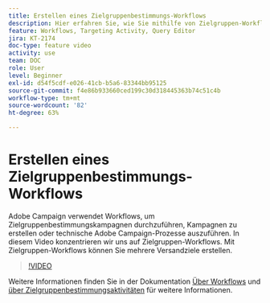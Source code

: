 ```yaml
---
title: Erstellen eines Zielgruppenbestimmungs-Workflows
description: Hier erfahren Sie, wie Sie mithilfe von Zielgruppen-Workflows mehrere Zielgruppen für einen Versand definieren.
feature: Workflows, Targeting Activity, Query Editor
jira: KT-2174
doc-type: feature video
activity: use
team: DOC
role: User
level: Beginner
exl-id: d54f5cdf-e026-41cb-b5a6-83344bb95125
source-git-commit: f4e86b933660ced199c30d318445363b74c51c4b
workflow-type: tm+mt
source-wordcount: '82'
ht-degree: 63%

---
```


# Erstellen eines Zielgruppenbestimmungs-Workflows

Adobe Campaign verwendet Workflows, um Zielgruppenbestimmungskampagnen durchzuführen, Kampagnen zu erstellen oder technische Adobe Campaign-Prozesse auszuführen. In diesem Video konzentrieren wir uns auf Zielgruppen-Workflows. Mit Zielgruppen-Workflows können Sie mehrere Versandziele erstellen.

>[!VIDEO](https://video.tv.adobe.com/v/25605?quality=12&learn=on)

Weitere Informationen finden Sie in der Dokumentation [Über Workflows](https://experienceleague.adobe.com/docs/campaign-classic/using/automating-with-workflows/introduction/about-workflows.html?lang=de)
und [über Zielgruppenbestimmungsaktivitäten](https://experienceleague.adobe.com/docs/campaign-classic/using/automating-with-workflows/targeting-activities/about-targeting-activities.html?lang=de) für weitere Informationen.
